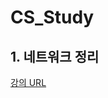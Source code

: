 # CS_Study

## 1. 네트워크 정리
[강의 URL](https://www.youtube.com/watch?v=Av9UFzl_wis&list=PL0d8NnikouEWcF1jJueLdjRIC4HsUlULi&index=1)
